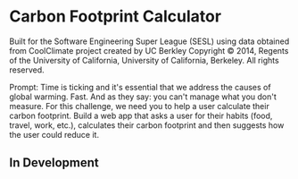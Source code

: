 # Carbon Footprint Calculator 
Built for the Software Engineering Super League (SESL) using data obtained from CoolClimate project created by UC Berkley Copyright © 2014, Regents of the University of California, University of California, Berkeley. All rights reserved.

Prompt: Time is ticking and it's essential that we address the causes of global warming. Fast. And as they say: you can't manage what you don't measure. For this challenge, we need you to help a user calculate their carbon footprint. Build a web app that asks a user for their habits (food, travel, work, etc.), calculates their carbon footprint and then suggests how the user could reduce it.

## In Development